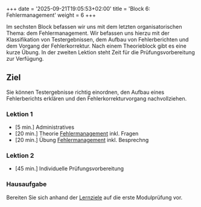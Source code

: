 +++
date = '2025-09-21T19:05:53+02:00'
title = 'Block 6: Fehlermanagement'
weight = 6
+++

Im sechsten Block befassen wir uns mit dem letzten organisatorischen Thema: dem Fehlermanagement. Wir befassen uns hierzu mit der Klassifikation von Testergebnissen, dem Aufbau von Fehlerberichten und dem Vorgang der Fehlerkorrektur. Nach einem Theorieblock gibt es eine kurze Übung. In der zweiten Lektion steht Zeit für die Prüfungsvorbereitung zur Verfügung.

## Ziel

Sie können Testergebnisse richtig einordnen, den Aufbau eines Fehlerberichts erklären und den Fehlerkorrekturvorgang nachvollziehen.

### Lektion 1

- [5 min.] Administratives
- [20 min.] Theorie [Fehlermanagement](/theorie/fehlermanagement) inkl. Fragen
- [20 min.] Übung [Fehlermanagement](/uebungen/fehlermanagement/) inkl. Besprechng

### Lektion 2

- [45 min.] Individuelle Prüfungsvorbereitung

### Hausaufgabe

Bereiten Sie sich anhand der [Lernziele](/lernziele/pruefung-1/) auf die erste Modulprüfung vor.
